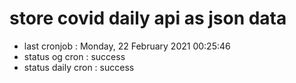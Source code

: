 # store covid daily api as json data

- last cronjob : Monday, 22 February 2021 00:25:46
- status og cron : success
- status daily cron : success
      
      
